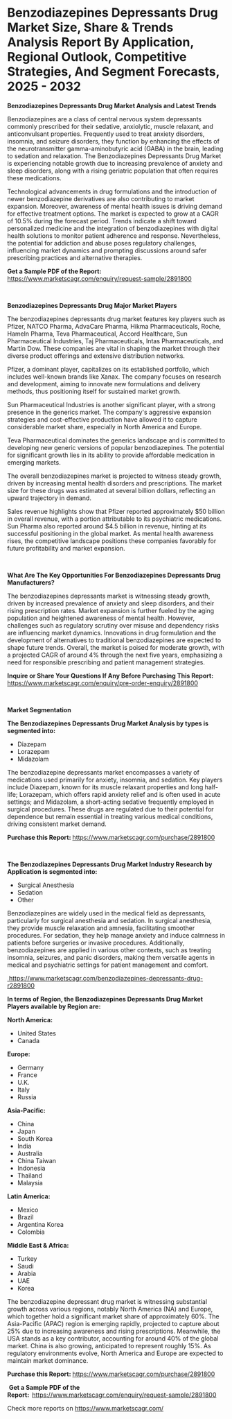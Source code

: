 <p><h1>Benzodiazepines Depressants Drug Market Size, Share & Trends Analysis Report By Application, Regional Outlook, Competitive Strategies, And Segment Forecasts, 2025 - 2032</h1></p><p><strong>Benzodiazepines Depressants Drug Market Analysis and Latest Trends</strong></p>
<p><p>Benzodiazepines are a class of central nervous system depressants commonly prescribed for their sedative, anxiolytic, muscle relaxant, and anticonvulsant properties. Frequently used to treat anxiety disorders, insomnia, and seizure disorders, they function by enhancing the effects of the neurotransmitter gamma-aminobutyric acid (GABA) in the brain, leading to sedation and relaxation. The Benzodiazepines Depressants Drug Market is experiencing notable growth due to increasing prevalence of anxiety and sleep disorders, along with a rising geriatric population that often requires these medications. </p><p>Technological advancements in drug formulations and the introduction of newer benzodiazepine derivatives are also contributing to market expansion. Moreover, awareness of mental health issues is driving demand for effective treatment options. The market is expected to grow at a CAGR of 10.5% during the forecast period. Trends indicate a shift toward personalized medicine and the integration of benzodiazepines with digital health solutions to monitor patient adherence and response. Nevertheless, the potential for addiction and abuse poses regulatory challenges, influencing market dynamics and prompting discussions around safer prescribing practices and alternative therapies.</p></p>
<p><strong>Get a Sample PDF of the Report:&nbsp;</strong> <a href="https://www.marketscagr.com/enquiry/request-sample/2891800?utm_campaign=2944&utm_medium=2&utm_source=Github&utm_content=ia&utm_term=14032025&utm_id=benzodiazepines-depressants-drug">https://www.marketscagr.com/enquiry/request-sample/2891800</a></p>
<p>&nbsp;</p>
<p><strong>Benzodiazepines Depressants Drug Major Market Players</strong></p>
<p><p>The benzodiazepines depressants drug market features key players such as Pfizer, NATCO Pharma, AdvaCare Pharma, Hikma Pharmaceuticals, Roche, Hameln Pharma, Teva Pharmaceutical, Accord Healthcare, Sun Pharmaceutical Industries, Taj Pharmaceuticals, Intas Pharmaceuticals, and Martin Dow. These companies are vital in shaping the market through their diverse product offerings and extensive distribution networks.</p><p>Pfizer, a dominant player, capitalizes on its established portfolio, which includes well-known brands like Xanax. The company focuses on research and development, aiming to innovate new formulations and delivery methods, thus positioning itself for sustained market growth.</p><p>Sun Pharmaceutical Industries is another significant player, with a strong presence in the generics market. The company's aggressive expansion strategies and cost-effective production have allowed it to capture considerable market share, especially in North America and Europe.</p><p>Teva Pharmaceutical dominates the generics landscape and is committed to developing new generic versions of popular benzodiazepines. The potential for significant growth lies in its ability to provide affordable medication in emerging markets.</p><p>The overall benzodiazepines market is projected to witness steady growth, driven by increasing mental health disorders and prescriptions. The market size for these drugs was estimated at several billion dollars, reflecting an upward trajectory in demand.</p><p>Sales revenue highlights show that Pfizer reported approximately $50 billion in overall revenue, with a portion attributable to its psychiatric medications. Sun Pharma also reported around $4.5 billion in revenue, hinting at its successful positioning in the global market. As mental health awareness rises, the competitive landscape positions these companies favorably for future profitability and market expansion.</p></p>
<p>&nbsp;</p>
<p><strong>What Are The Key Opportunities For Benzodiazepines Depressants Drug Manufacturers?</strong></p>
<p><p>The benzodiazepines depressants market is witnessing steady growth, driven by increased prevalence of anxiety and sleep disorders, and their rising prescription rates. Market expansion is further fueled by the aging population and heightened awareness of mental health. However, challenges such as regulatory scrutiny over misuse and dependency risks are influencing market dynamics. Innovations in drug formulation and the development of alternatives to traditional benzodiazepines are expected to shape future trends. Overall, the market is poised for moderate growth, with a projected CAGR of around 4% through the next five years, emphasizing a need for responsible prescribing and patient management strategies.</p></p>
<p><strong>Inquire or Share Your Questions If Any Before Purchasing This Report:</strong> <a href="https://www.marketscagr.com/enquiry/pre-order-enquiry/2891800?utm_campaign=2944&utm_medium=2&utm_source=Github&utm_content=ia&utm_term=14032025&utm_id=benzodiazepines-depressants-drug">https://www.marketscagr.com/enquiry/pre-order-enquiry/2891800</a></p>
<p>&nbsp;</p>
<p><strong>Market Segmentation</strong></p>
<p><strong>The Benzodiazepines Depressants Drug Market Analysis by types is segmented into:</strong></p>
<p><ul><li>Diazepam</li><li>Lorazepam</li><li>Midazolam</li></ul></p>
<p><p>The benzodiazepine depressants market encompasses a variety of medications used primarily for anxiety, insomnia, and sedation. Key players include Diazepam, known for its muscle relaxant properties and long half-life; Lorazepam, which offers rapid anxiety relief and is often used in acute settings; and Midazolam, a short-acting sedative frequently employed in surgical procedures. These drugs are regulated due to their potential for dependence but remain essential in treating various medical conditions, driving consistent market demand.</p></p>
<p><strong>Purchase this Report:&nbsp;</strong><a href="https://www.marketscagr.com/purchase/2891800?utm_campaign=2944&utm_medium=2&utm_source=Github&utm_content=ia&utm_term=14032025&utm_id=benzodiazepines-depressants-drug">https://www.marketscagr.com/purchase/2891800</a></p>
<p>&nbsp;</p>
<p><strong>The Benzodiazepines Depressants Drug Market Industry Research by Application is segmented into:</strong></p>
<p><ul><li>Surgical Anesthesia</li><li>Sedation</li><li>Other</li></ul></p>
<p><p>Benzodiazepines are widely used in the medical field as depressants, particularly for surgical anesthesia and sedation. In surgical anesthesia, they provide muscle relaxation and amnesia, facilitating smoother procedures. For sedation, they help manage anxiety and induce calmness in patients before surgeries or invasive procedures. Additionally, benzodiazepines are applied in various other contexts, such as treating insomnia, seizures, and panic disorders, making them versatile agents in medical and psychiatric settings for patient management and comfort.</p></p>
<p><a href="https://www.marketscagr.com/benzodiazepines-depressants-drug-r2891800?utm_campaign=2944&utm_medium=2&utm_source=Github&utm_content=ia&utm_term=14032025&utm_id=benzodiazepines-depressants-drug">&nbsp;https://www.marketscagr.com/benzodiazepines-depressants-drug-r2891800</a></p>
<p><strong>In terms of Region, the Benzodiazepines Depressants Drug Market Players available by Region are:</strong></p>
<p>
    <p> <strong> North America: </strong>
        <ul>
            <li>United States</li>
            <li>Canada</li>
        </ul>
        </p> 
    <p> <strong> Europe: </strong>
        <ul>
            <li>Germany</li>
            <li>France</li>
            <li>U.K.</li>
            <li>Italy</li>
            <li>Russia</li>
        </ul>
        </p> 
    <p> <strong> Asia-Pacific: </strong>
        <ul>
            <li>China</li>
            <li>Japan</li>
            <li>South Korea</li>
            <li>India</li>
            <li>Australia</li>
            <li>China Taiwan</li>
            <li>Indonesia</li>
            <li>Thailand</li>
            <li>Malaysia</li>
        </ul>
        </p> 
    <p> <strong> Latin America: </strong>
        <ul>
            <li>Mexico</li>
            <li>Brazil</li>
            <li>Argentina Korea</li>
            <li>Colombia</li>
        </ul>
        </p> 
    <p> <strong> Middle East & Africa: </strong>
        <ul>
            <li>Turkey</li>
            <li>Saudi</li>
            <li>Arabia</li>
            <li>UAE</li>
            <li>Korea</li>
        </ul>
    </p>
    </p>
<p><p>The benzodiazepine depressant drug market is witnessing substantial growth across various regions, notably North America (NA) and Europe, which together hold a significant market share of approximately 60%. The Asia-Pacific (APAC) region is emerging rapidly, projected to capture about 25% due to increasing awareness and rising prescriptions. Meanwhile, the USA stands as a key contributor, accounting for around 40% of the global market. China is also growing, anticipated to represent roughly 15%. As regulatory environments evolve, North America and Europe are expected to maintain market dominance.</p></p>
<p><strong>Purchase this Report: </strong><a href="https://www.marketscagr.com/purchase/2891800?utm_campaign=2944&utm_medium=2&utm_source=Github&utm_content=ia&utm_term=14032025&utm_id=benzodiazepines-depressants-drug">https://www.marketscagr.com/purchase/2891800</a></p>
<p>&nbsp;<strong>Get a Sample PDF of the Report:&nbsp;&nbsp;</strong><a href="https://www.marketscagr.com/enquiry/request-sample/2891800?utm_campaign=2944&utm_medium=2&utm_source=Github&utm_content=ia&utm_term=14032025&utm_id=benzodiazepines-depressants-drug">https://www.marketscagr.com/enquiry/request-sample/2891800</a></p>
<p><strong></strong></p>
<p>Check more reports on <a href="https://www.marketscagr.com/?utm_campaign=2944&utm_medium=2&utm_source=Github&utm_content=ia&utm_term=14032025&utm_id=benzodiazepines-depressants-drug">https://www.marketscagr.com/</a></p>